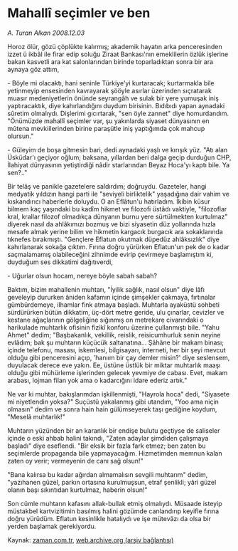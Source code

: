 # Mahallî seçimler ve ben

*A. Turan Alkan 2008.12.03*

<tr><td class="metin" colspan="2" style="padding-top: 20px; padding-left: 5px; padding-right: 10px;">Horoz ölür, gözü çöplükte kalırmış; akademik hayatın arka penceresinden izzet ü ikbâl ile firar edip soluğu Ziraat Bankası'nın emeklilerin özlük işlerine bakan kasvetli ara kat salonlarından birinde toparladıktan sonra bir ara aynaya göz attım,</td></tr><tr><td class="metin" colspan="2" style="padding-top: 20px; padding-left: 5px; padding-right: 10px;"><p>- Böyle mi olacaktı, hani seninle Türkiye'yi kurtaracak; kurtarmakla bile yetinmeyip ensesinden kavrayarak şööyle asırlar üzerinden sıçratarak muasır medeniyetlerin önünde seyrangâh ve sulak bir yere yumuşak iniş yaptıracaktık, diye kahırlandığını duydum birisinin. Bıdıbıdı yapan aynadaki sûretim olmalıydı. Dişlerimi gıcırtarak, "sen öyle zannet" diye homurdandım. "Önümüzde mahallî seçimler var, şu yakınlarda siyaset dünyasının en mûtena mevkiilerinden birine paraşütle iniş yaptığımda çok mahcup olursun."
<p>- Güleyim de boşa gitmesin bari, dedi aynadaki yaşlı ve kırışık yüz. "Atı alan Üsküdar'ı geçiyor oğlum; baksana, yıllardan beri dalga geçip durduğun CHP, İlahiyat dünyasının yetiştirdiği nâdir starlarından Beyaz Hoca'yı kaptı bile. Ya sen?.."
<p>Bir telâş ve panikle gazetelere saldırdım; doğruydu. Gazeteler, hangi medyatik yıldızın hangi parti ile "seviyeli birliktelik" yaşadığına dair vahim ve kıskandırıcı haberlerle doluydu. O an Eflâtun'u hatırladım. İkibin küsur bilmem kaç yaşındaki bu kadîm hikmet ve filozofi üstâdı vaktiyle, "filozoflar kral, krallar filozof olmadıkça dünyanın burnu yere sürtülmekten kurtulmaz" diyerek nasıl da ahlâkımızı bozmuş ve bizi siyasetin düz yollarında hızla mesafe almak yerine bilim ve hikmetin kargacık burgacık ara sokaklarında tıknefes bırakmıştı. "Gençlere Eflatun okutmak düpedüz ahlâksızlık" diye kahırlanarak sokağa çıktım. Fırına doğru yürürken Eflatun'un pek de o kadar saçmalamamış olabileceğini zihnimde evirip çevirmeye başlamıştım ki, duyduğum ses dikkatimi dağıtıverdi,
<p>- Uğurlar olsun hocam, nereye böyle sabah sabah?
<p>Baktım, bizim mahallenin muhtarı, "İyilik sağlık, nasıl olsun" diye lâfı geveleyip dururken âniden kafamın içinde şimşekler çakmaya, fırtınalar gümbürdemeye, ilhamlar fink atmaya başladı. Muhtarla ayaküstü sohbeti sürdürürken bütün dikkatim, üç-dört metre geride, ulu çınarlar, cevizler ve kestane ağaçlarının gölgeliğine sığınmış on metrekare civarındaki o harikulade muhtarlık ofisinin fizikî konforu üzerine çullanmıştı bile. "Yahu Ahmet" dedim; "Başbakanlık, vekillik, reislik, reisicumhurluk senin neyine evlâdım; bak şu muhtarın küçücük saltanatına... Şâhâne bir makam binası; içinde telefonu, masası, iskemlesi, bilgisayarı, interneti, her bir şeyi mevcut olduğu gibi penceresini açıp, 'hanıım bir çay demler misin?' diye seslensem, duyulacak derece eve yakın. Ee, üstüne üstlük bir miktar muhtarlık maaşı olduğu gibi mühürleme işlerinden gelecek yevmiye de cabası. Evet, makam arabası, lojman filan yok ama o kadarcığını idare ederiz artık."
<p>Ne var ki muhtar, bakışlarımdan işkillenmişti, "Hayrola hoca" dedi, "Siyasete mi niyetlendin yoksa?" Suçüstü yakalanmış gibi utandım, "Yoo ama niçin olmasın" dedim ve sonra hain hain gülümseyerek taşı gediğine koydum, "Meselâ muhtarlık!"
<p>Muhtarın yüzünden bir an karanlık bir endişe bulutu geçtiyse de saliseler içinde o eski ahbab halini takındı, "Zaten adaylar şimdiden çalışmaya başladı" diye eseflendi. "Bir eksik bir fazla fark etmez; ben zaten bu seçimlerde propaganda bile yapmayacağım. Hizmetimden memnun kalan zaten oy verir; vermeyenin de canı sağ olsun!"
<p>"Bana kalırsa bu kadar ağırdan almamalısın sevgili muhtarım" dedim, "yazıhanen güzel, parkın ortasına kurulmuşsun, etraf şenlikli; yâri güzel olanın başı sıkıntıdan kurtulmaz, haberin olsun!"
<p>Son cümle muhtarın kafasını allak-bullak etmiş olmalıydı. Müsaade isteyip müstakbel kartvizitimin basılmış halini gözümde canlandırıp keyifle fırına doğru yürüdüm. Eflatun kesinlikle hatalıydı ve işe mütevâzı da olsa bir yerden başlamak gerekiyordu.<br/></p></p></p></p></p></p></p></p></p></td></tr>

Kaynak: [zaman.com.tr](http://zaman.com.tr/yazar.do?yazino=766701), [web.archive.org (arşiv bağlantısı)](http://web.archive.org/web/20081220143443/http://www.zaman.com.tr:80/yazar.do?yazino=766701)
